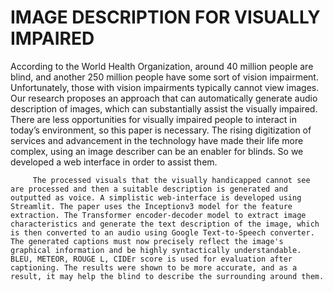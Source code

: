 # IMAGE DESCRIPTION FOR VISUALLY IMPAIRED

According to the World Health Organization, around 40 million people are blind, and another 250 million people have some sort of vision impairment. Unfortunately, those with vision impairments typically cannot view images. Our research proposes an approach that can automatically generate audio description of images, which can substantially assist the visually impaired. There are less opportunities for visually impaired people to interact in today’s environment, so this paper is necessary. The rising digitization of services and advancement in the technology have made their life more complex, using an image describer can be an enabler for blinds. So we developed a web interface in order to assist them. 

         The processed visuals that the visually handicapped cannot see are processed and then a suitable description is generated and outputted as voice. A simplistic web-interface is developed using Streamlit. The paper uses the Inceptionv3 model for the feature extraction. The Transformer encoder-decoder model to extract image characteristics and generate the text description of the image, which is then converted to an audio using Google Text-to-Speech converter. The generated captions must now precisely reflect the image's graphical information and be highly syntactically understandable. BLEU, METEOR, ROUGE L, CIDEr score is used for evaluation after captioning. The results were shown to be more accurate, and as a result, it may help the blind to describe the surrounding around them.                
